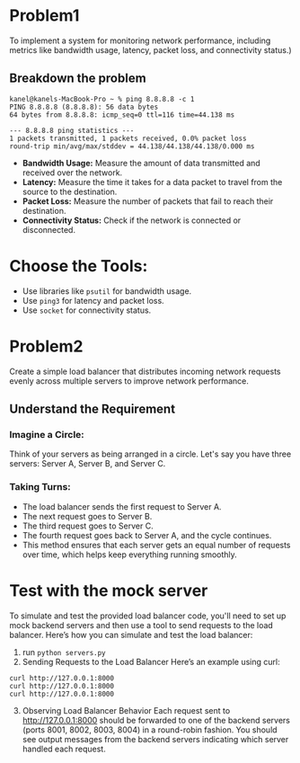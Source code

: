 # Problem1
To implement a system for monitoring network performance, including metrics like bandwidth usage, latency, packet loss, and connectivity status.)
## Breakdown the problem
```
kanel@kanels-MacBook-Pro ~ % ping 8.8.8.8 -c 1
PING 8.8.8.8 (8.8.8.8): 56 data bytes
64 bytes from 8.8.8.8: icmp_seq=0 ttl=116 time=44.138 ms

--- 8.8.8.8 ping statistics ---
1 packets transmitted, 1 packets received, 0.0% packet loss
round-trip min/avg/max/stddev = 44.138/44.138/44.138/0.000 ms

```
- **Bandwidth Usage:** Measure the amount of data transmitted and received over the network.
- **Latency:** Measure the time it takes for a data packet to travel from the source to the destination.
- **Packet Loss:** Measure the number of packets that fail to reach their destination.
- **Connectivity Status:** Check if the network is connected or disconnected.

# Choose the Tools:
- Use libraries like `psutil` for bandwidth usage.
- Use `ping3` for latency and packet loss.
- Use `socket` for connectivity status.

# Problem2
Create a simple load balancer that distributes incoming network requests evenly across multiple servers to improve network performance.

## Understand the Requirement 
### Imagine a Circle:
Think of your servers as being arranged in a circle. 
Let's say you have three servers: Server A, Server B, and Server C.

### Taking Turns:
- The load balancer sends the first request to Server A.
- The next request goes to Server B.
- The third request goes to Server C.
- The fourth request goes back to Server A, and the cycle continues.
- This method ensures that each server gets an equal number of requests over time, which helps keep everything running smoothly.

# Test with the mock server

To simulate and test the provided load balancer code, you'll need to set up mock backend servers and then use a tool to send requests to the load balancer. Here’s how you can simulate and test the load balancer:
1. run `python servers.py`
2. Sending Requests to the Load Balancer 
Here’s an example using curl:

```curl http://127.0.0.1:8000
curl http://127.0.0.1:8000
curl http://127.0.0.1:8000
curl http://127.0.0.1:8000
```
3. Observing Load Balancer Behavior
Each request sent to http://127.0.0.1:8000 should be forwarded to one of the backend servers (ports 8001, 8002, 8003, 8004) in a round-robin fashion.
You should see output messages from the backend servers indicating which server handled each request.
